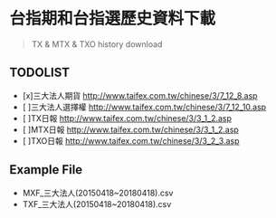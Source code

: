# 台指期和台指選歷史資料下載  
> TX & MTX & TXO history download

## TODOLIST

- [x]三大法人期貨	http://www.taifex.com.tw/chinese/3/7_12_8.asp
- [ ]三大法人選擇權 http://www.taifex.com.tw/chinese/3/7_12_10.asp
- [ ]TX日報	http://www.taifex.com.tw/chinese/3/3_1_2.asp
- [ ]MTX日報	http://www.taifex.com.tw/chinese/3/3_1_2.asp
- [ ]TXO日報	http://www.taifex.com.tw/chinese/3/3_2_3.asp

## Example File
- MXF_三大法人(20150418~20180418).csv
- TXF_三大法人(20150418~20180418).csv